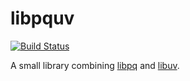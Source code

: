 libpquv
=======

[![Build Status](https://travis-ci.org/rootmos/libpquv.svg?branch=travis)](https://travis-ci.org/rootmos/libpquv)

A small library combining
[libpq](https://www.postgresql.org/docs/9.6/static/libpq.html)
and
[libuv](http://docs.libuv.org/en/v1.x/).
